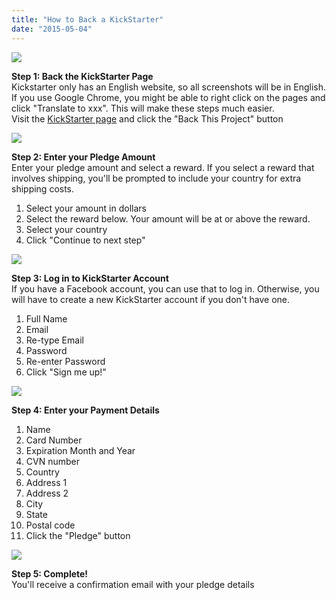 ```yaml
---
title: "How to Back a KickStarter"
date: "2015-05-04"
---
```


![](../images/how-to-back-1.jpg)

**Step 1: Back the KickStarter Page**  
Kickstarter only has an English website, so all screenshots will be in English. If you use Google Chrome, you might be able to right click on the pages and click "Translate to xxx". This will make these steps much easier.  
Visit the [KickStarter page](http://www.kickstarter.com) and click the "Back This Project" button

![](../images/how-to-back-2.jpg)

**Step 2: Enter your Pledge Amount**  
Enter your pledge amount and select a reward. If you select a reward that involves shipping, you'll be prompted to include your country for extra shipping costs.

1. Select your amount in dollars
2. Select the reward below. Your amount will be at or above the reward.
3. Select your country
4. Click "Continue to next step"

![](../images/sign-up-3.jpg)

**Step 3: Log in to KickStarter Account**  
If you have a Facebook account, you can use that to log in. Otherwise, you will have to create a new KickStarter account if you don't have one.  

1. Full Name
2. Email
3. Re-type Email
4. Password
5. Re-enter Password
6. Click "Sign me up!"

![](../images/how-to-back-3.jpg)

**Step 4: Enter your Payment Details**  

1. Name
2. Card Number
3. Expiration Month and Year
4. CVN number
5. Country
6. Address 1
7. Address 2
8. City
9. State
10. Postal code
11. Click the "Pledge" button

![](https://ksr-ugc.imgix.net/assets/003/137/183/40af373a2261bbc4203bd97fc21c8718_original.png?v=1421185067&w=700&h=&fit=max&auto=format&lossless=true&s=a5f4b0604148e060c85c4559ed881f78)

**Step 5: Complete!**  
You'll receive a confirmation email with your pledge details
